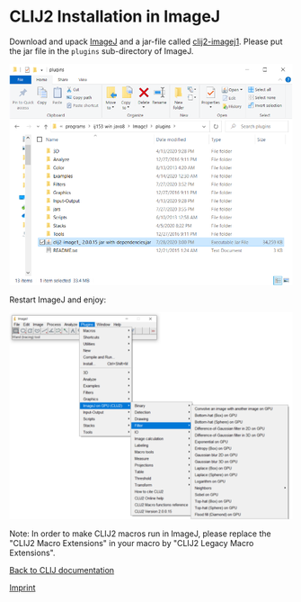 # CLIJ2 Installation in ImageJ

Download and upack [ImageJ](https://imagej.nih.gov/ij/download.html) and a jar-file called 
[clij2-imagej1](https://github.com/clij/clij2-imagej1/releases/download/2.2.0.19/clij2-imagej_-2.2.0.19-jar-with-dependencies.jar). 
Please put the jar file in the `plugins` sub-directory of ImageJ.

![Image](images/installation.png)

Restart ImageJ and enjoy:

![Image](images/screenshot.png)

Note: In order to make CLIJ2 macros run in ImageJ, please replace the "CLIJ2 Macro Extensions" in your macro by "CLIJ2 Legacy Macro Extensions".

[Back to CLIJ documentation](https://clij.github.io/)

[Imprint](https://clij.github.io/imprint)
